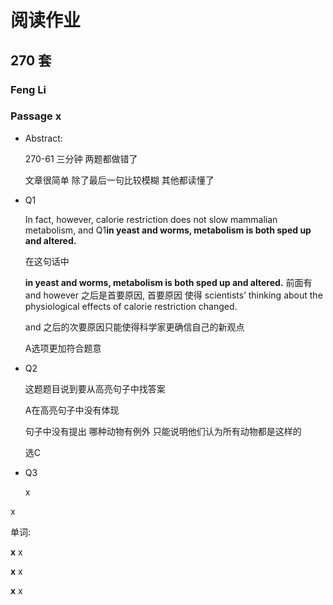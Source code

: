 # 阅读作业

## 270 套

### Feng Li

### Passage x

- Abstract:

  270-61 三分钟 两题都做错了

  文章很简单  除了最后一句比较模糊 其他都读懂了

  

- Q1

  In fact, however, calorie restriction does not slow mammalian metabolism, and Q1**in yeast and worms, metabolism is both sped up and altered.** 

  在这句话中

  **in yeast and worms, metabolism is both sped up and altered.** 前面有and   however 之后是首要原因, 首要原因 使得 scientists’ thinking about the physiological effects of calorie restriction changed.

  and 之后的次要原因只能使得科学家更确信自己的新观点

  A选项更加符合题意

  

- Q2

  这题题目说到要从高亮句子中找答案

  A在高亮句子中没有体现

  句子中没有提出 哪种动物有例外 只能说明他们认为所有动物都是这样的

  选C

- Q3

  x

x

单词:

**x** x

**x** x

**x** x